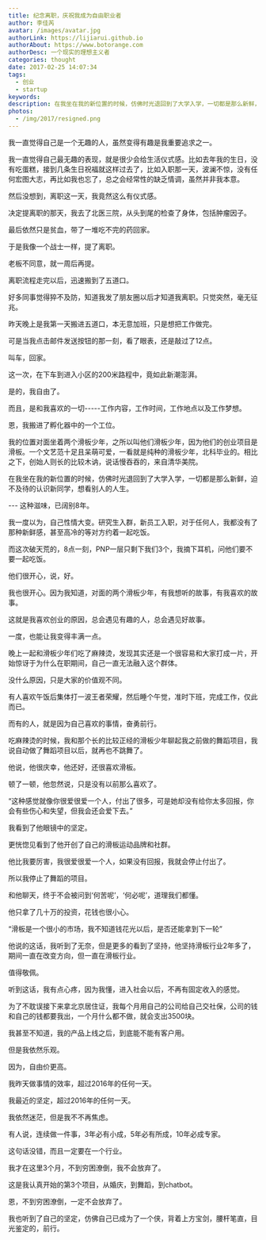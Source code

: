 ```yaml
---
title: 纪念离职，庆祝我成为自由职业者
author: 李佳芮
avatar: /images/avatar.jpg
authorLink: https://lijiarui.github.io
authorAbout: https://www.botorange.com
authorDesc: 一个现实的理想主义者
categories: thought
date: 2017-02-25 14:07:34
tags:
  - 创业
  - startup
keywords:
description: 在我坐在我的新位置的时候，仿佛时光退回到了大学入学，一切都是那么新鲜，迫不及待的认识新同学，想看别人的人生 ---这种滋味，已阔别8年。
photos:
  - /img/2017/resigned.png
---
```


我一直觉得自己是一个无趣的人，虽然变得有趣是我重要追求之一。      

我一直觉得自己最无趣的表现，就是很少会给生活仪式感。比如去年我的生日，没有吃蛋糕，接到几条生日祝福就这样过去了，比如入职那一天，波澜不惊，没有任何宏图大志，再比如我也忘了，总之会经常性的缺乏情调，虽然并非我本意。      

然后没想到，离职这一天，我竟然这么有仪式感。      

决定提离职的那天，我去了北医三院，从头到尾的检查了身体，包括肿瘤因子。      

最后依然只是贫血，带了一堆吃不完的药回家。      

于是我像一个战士一样，提了离职。      

老板不同意，就一周后再提。      

离职流程走完以后，迅速搬到了五道口。      

好多同事觉得猝不及防，知道我发了朋友圈以后才知道我离职。只觉突然，毫无征兆。      

昨天晚上是我第一天搬进五道口，本无意加班，只是想把工作做完。            

可是当我点击邮件发送按钮的那一刻，看了眼表，还是敲过了12点。      

叫车，回家。      

这一次，在下车到进入小区的200米路程中，竟如此新潮澎湃。      

是的，我自由了。      

而且，是和我喜欢的一切-----工作内容，工作时间，工作地点以及工作梦想。      

恩，我搬进了孵化器中的一个工位。      

我的位置对面坐着两个滑板少年，之所以叫他们滑板少年，因为他们的创业项目是滑板。一个文艺范十足且呆萌可爱，一看就是纯种的滑板少年，北科毕业的。相比之下，创始人则长的比较木讷，说话慢吞吞的，来自清华美院。      

在我坐在我的新位置的时候，仿佛时光退回到了大学入学，一切都是那么新鲜，迫不及待的认识新同学，想看别人的人生。      

--- 这种滋味，已阔别8年。      

我一度以为，自己性情大变。研究生入群，新员工入职，对于任何人，我都没有了那种新鲜感，甚至高冷的等对方约着一起吃饭。      

而这次破天荒的，8点一刻，PNP一层只剩下我们3个，我摘下耳机，问他们要不要一起吃饭。      

他们很开心，说，好。      

我也很开心。因为我知道，对面的两个滑板少年，有我想听的故事，有我喜欢的故事。      

这就是我喜欢创业的原因，总会遇见有趣的人，总会遇见好故事。      

一度，也能让我变得丰满一点。      

晚上一起和滑板少年们吃了麻辣烫，发现其实还是一个很容易和大家打成一片，开始惊讶于为什么在职期间，自己一直无法融入这个群体。      

没什么原因，只是大家的价值观不同。      

有人喜欢午饭后集体打一波王者荣耀，然后睡个午觉，准时下班，完成工作，仅此而已。      

而有的人，就是因为自己喜欢的事情，奋勇前行。      

吃麻辣烫的时候，我和那个长的比较正经的滑板少年聊起我之前做的舞蹈项目，我说自动做了舞蹈项目以后，就再也不跳舞了。      

他说，他很庆幸，他还好，还很喜欢滑板。      

顿了一顿，他忽然说，只是没有以前那么喜欢了。      

“这种感觉就像你很爱很爱一个人，付出了很多，可是她却没有给你太多回报，你会有些伤心和失望，但我会还会爱下去。”      

我看到了他眼镜中的坚定。      

更恍惚见看到了他开创了自己的滑板运动品牌和社群。      

他比我要厉害，我很爱很爱一个人，如果没有回报，我就会停止付出了。      

所以我停止了舞蹈的项目。      

和他聊天，终于不会被问到‘何苦呢’，‘何必呢’，道理我们都懂。      

他只拿了几十万的投资，花钱也很小心。      

“滑板是一个很小的市场，我不知道钱花光以后，是否还能拿到下一轮”      

他说的这话，我听到了无奈，但是更多的看到了坚持，他坚持滑板行业2年多了，期间一直在改变方向，但一直在滑板行业。      

值得敬佩。      

听到这话，我有点心疼，因为我懂，进入社会以后，不再有固定收入的感觉。      

为了不耽误接下来拿北京居住证，我每个月用自己的公司给自己交社保，公司的钱和自己的钱都要我出，一个月什么都不做，就会支出3500块。      

我甚至不知道，我的产品上线之后，到底能不能有客户用。      

但是我依然乐观。      

因为，自由价更高。      

我昨天做事情的效率，超过2016年的任何一天。      

我最近的坚定，超过2016年的任何一天。      

我依然迷茫，但是我不不再焦虑。      

有人说，连续做一件事，3年必有小成，5年必有所成，10年必成专家。            

这句话没错，而且一定要在一个行业。      

我才在这里3个月，不到穷困潦倒，我不会放弃了。      

这是我认真开始的第3个项目，从婚庆，到舞蹈，到chatbot。      

恩，不到穷困潦倒，一定不会放弃了。      

我也听到了自己的坚定，仿佛自己已成为了一个侠，背着上方宝剑，腰杆笔直，目光鉴定的，前行。      
